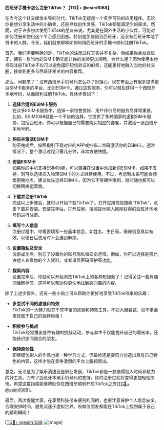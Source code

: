 **西班牙手機卡怎么注册TikTok？【TG💪+ @esim1088】**

在当今这个社交媒体主导的时代，TikTok无疑是一个炙手可热的应用程序。无论你是想分享生活中的小确幸，还是寻找创作灵感，TikTok都能满足你的需求。然而，对于许多初次使用TikTok的朋友来说，尤其是在国外生活的小伙伴，可能对如何注册和使用这个平台感到困惑。特别是那些刚到西班牙，还没有西班牙本地手机卡的人群。今天，我们就来聊聊如何利用西班牙的手機卡顺利注册TikTok。

首先，我们需要明确的是，TikTok的注册过程其实并不复杂，但如果你身处西班牙，拥有一张当地的SIM卡确实能让你的体验更加顺畅。为什么呢？因为使用本地号码注册TikTok不仅可以避免国际短信验证的麻烦，还能更好地融入当地的社交圈，接收到更多与西班牙相关的内容推荐。

那么，问题来了：没有西班牙手机号码怎么办？别担心，现在市面上有很多提供虚拟SIM卡服务的平台，比如ESIM卡。通过这些服务，你可以轻松获得一个西班牙本地号码，从而顺利注册TikTok。具体步骤如下：

1. **选择合适的ESIM卡服务**  
   在众多ESIM卡服务中，选择一家信誉良好、用户评价高的服务商非常重要。比如，ESIM1088就是一个不错的选择，它提供了多种国家的虚拟SIM卡服务，包括西班牙。你可以根据自己的需要购买相应的套餐，并激活一张西班牙本地号码。

2. **购买并激活ESIM卡**  
   购买完成后，按照指引下载对应的APP或扫描二维码激活你的ESIM卡。通常情况下，整个激活过程只需几分钟，非常方便快捷。

3. **安装ESIM卡**  
   如果你的手机支持ESIM功能，可以直接在设置中添加新的ESIM卡。如果不支持，则可以选择插入物理SIM卡的方式继续使用。不过，考虑到未来可能会频繁更换地点，建议优先选择ESIM卡，因为它不受硬件限制，随时随地都可以切换网络运营商。

4. **下载并注册TikTok**  
   完成以上步骤后，就可以开始下载TikTok了。打开应用商店搜索“TikTok”，点击下载并安装。安装完毕后，打开应用，按照提示输入刚刚获得的西班牙本地号码进行注册。

5. **填写个人信息**  
   注册过程中，你需要填写一些基本信息，如姓名、生日等。确保信息真实有效，以便日后使用时不会遇到麻烦。

6. **设置隐私及安全**  
   注册成功后，别忘了设置你的账号隐私和安全选项。例如，你可以选择是否允许他人查看你的个人资料，或者设置密码保护等功能。

7. **探索内容**  
   设置完毕后，你就可以开始浏览TikTok上的各种短视频了！记得关注一些有趣的话题标签，这样可以帮助你更快地找到感兴趣的内容。

除了上述步骤外，还有一些小贴士可以帮助你更好地享受TikTok带来的乐趣：

- **多尝试不同的滤镜和特效**  
  TikTok的一大魅力就在于其丰富的滤镜和特效工具。不妨大胆尝试，说不定会发现属于自己的独特风格！

- **积极参与挑战**  
  TikTok经常推出各种有趣的挑战活动，参与其中不仅能提升自己的曝光率，还能结识志同道合的朋友。

- **保持原创性**  
  即使模仿别人的作品也是一种学习方式，但最终还是要努力创造出具有自己特色的内容，这样才能在竞争激烈的平台上脱颖而出。

总之，无论是为了娱乐消遣还是职业发展，TikTok都是一款值得投入时间和精力的好工具。而有了西班牙本地手机号码的支持，你的注册过程将变得更加轻松愉快。希望这篇指南能够帮助你在西班牙顺利开启TikTok之旅[[TG💪+ @esim1088](https://t.me/s/esim1088)]。

最后，再次提醒大家，在享受科技带来便利的同时，也要注意保护个人信息安全。合理安排时间，避免沉迷于虚拟世界。祝每位朋友都能在TikTok上找到属于自己的精彩瞬间！

[[TG💪+ @esim1088](https://t.me/s/esim1088) ![Image](https://i.postimg.cc/4NQfJmqS/Snipaste-2025-05-13-00-14-12.png)]